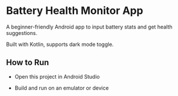 # Battery Health Monitor App

A beginner-friendly Android app to input battery stats and get health suggestions.

Built with Kotlin, supports dark mode toggle.


## How to Run

- Open this project in Android Studio

- Build and run on an emulator or device
